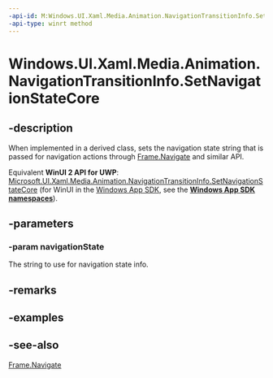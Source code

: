```yaml
---
-api-id: M:Windows.UI.Xaml.Media.Animation.NavigationTransitionInfo.SetNavigationStateCore(System.String)
-api-type: winrt method
---
```


<!-- Method syntax
virtual protected void SetNavigationStateCore(System.String navigationState)
-->

# Windows.UI.Xaml.Media.Animation.NavigationTransitionInfo.SetNavigationStateCore

## -description
When implemented in a derived class, sets the navigation state string that is passed for navigation actions through [Frame.Navigate](../windows.ui.xaml.controls/frame_navigate_442648331.md) and similar API.

Equivalent **WinUI 2 API for UWP**: [Microsoft.UI.Xaml.Media.Animation.NavigationTransitionInfo.SetNavigationStateCore](/windows/winui/api/microsoft.ui.xaml.media.animation.navigationtransitioninfo.setnavigationstatecore) (for WinUI in the [Windows App SDK](/windows/apps/windows-app-sdk/), see the **[Windows App SDK namespaces](/windows/windows-app-sdk/api/winrt/)**).

## -parameters
### -param navigationState
The string to use for navigation state info.

## -remarks

## -examples

## -see-also
[Frame.Navigate](../windows.ui.xaml.controls/frame_navigate_442648331.md)
